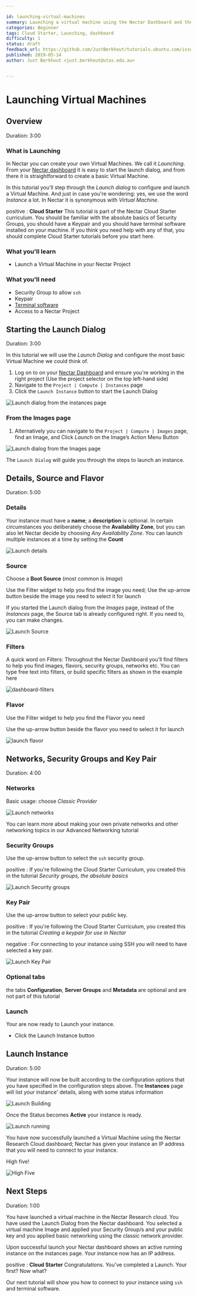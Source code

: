 ```yaml
---

id: launching-virtual-machines
summary: Launching a virtual machine using the Nectar Dashboard and the launching dialog
categories: Beginner
tags: Cloud Starter, Launching, dashboard
difficulty: 1
status: draft
feedback_url: https://github.com/JustBerkhout/tutorials.ubuntu.com/issues
published: 2019-05-14
author: Just Berkhout <just.berkhout@utas.edu.au>


---
```


# Launching Virtual Machines

## Overview

Duration: 3:00

### What is Launching

In Nectar you can create your own Virtual Machines. We call it *Launching*.  From your [Nectar dashboard](https://dashboard.rc.nectar.org.au) it is easy to start the launch dialog, and from there it is straightforward to create a basic Virtual Machine. 

In this tutorial you'll step through the *Launch dialog* to configure and launch a Virtual Machine. And just in case you're wondering: yes, we use the word _Instance_ a lot. In Nectar it is synonymous with *Virtual Machine*.

positive
: **Cloud Starter**
This tutorial is part of the Nectar Cloud Starter curriculum. You should be familiar with the absolute basics of Security Groups, you should have a Keypair and you should have terminal software installed on your machine. If you think you need help with any of that, you should complete Cloud Starter tutorials before you start here. 

### What you'll learn

- Launch a Virtual Machine in your Nectar Project

### What you'll need

- Security Group to allow `ssh`
- Keypair
- [Terminal software](https://support.ehelp.edu.au/support/solutions/articles/6000223964-terminal-software)
- Access to a Nectar Project



## Starting the Launch Dialog

Duration: 3:00

In this tutorial we will use the *Launch Dialog* and configure the most basic Virtual Machine we could think of. 

1. Log on to on your [Nectar Dashboard](https://dashboard.rc.nectar.org.au) and ensure you're working in the right project (Use the project selector on the top left-hand side)
2. Navigate to the `Project | Compute | Instances` page 
3. Click the `Launch Instance` button to start the Launch Dialog

![Launch dialog from the instances page](images/launch-from-instances-page.png)

### From the Images page

1. Alternatively you can navigate to the `Project | Compute | Images` page, find an Image, and Click *Launch* on the Image’s Action Menu Button

![Launch dialog from the Images page](images/launch-from-images-page.png)

The `Launch Dialog` will guide you through the steps to launch an instance.



## Details, Source and Flavor

Duration: 5:00

### Details

Your instance must have a **name**; a **description** is optional. In certain circumstances you deliberately choose the **Availability Zone**, but you can also let Nectar decide by choosing *Any Availability Zone*. You can launch multiple instances at a time by setting the **Count**

![Launch details](images/launch-details.png)

### Source

Choose a **Boot Source** (most common is *Image*)

Use the Filter widget to help you find the image you need; Use the up-arrow button beside the image you need to select it for launch

If you started the Launch dialog from the *Images* page, instead of the *Instances* page, the Source tab is already configured right. If you need to, you can make changes.

![Launch Source](images/launch-source.png)

### Filters

A quick word on Filters: Throughout the Nectar Dashboard you’ll find filters to help you find images, flavors, security groups, networks etc. You can type free text into filters, or build specific filters as shown in the example here

![dashboard-filters](images/filters.png)

### Flavor

Use the Filter widget to help you find the Flavor you need

Use the up-arrow button beside the flavor you need to select it for launch

![launch flavor](images/launch-flavor.png)



## Networks, Security Groups and Key Pair

Duration: 4:00

### Networks

Basic usage: choose *Classic Provider*

![Launch networks](images/launch-networks.png)

You can learn more about making your own private networks and other networking topics in our Advanced Networking tutorial

### Security Groups

Use the up-arrow button to select the `ssh` security group.

positive
: If you're following the Cloud Starter Curriculum, you created this in the tutorial *Security groups, the absolute basics* 

![Launch Security groups](images/launch-secgroups.png)

### Key Pair

Use the up-arrow button to select your public key. 

positive
: If you're following the Cloud Starter Curriculum, you created this in the tutorial *Creating a keypair for use in Nectar*

negative
: For connecting to your instance using SSH you will need to have selected a key pair.

![Launch Key Pair](images/launch-key-pair.png)

### Optional tabs

the tabs **Configuration**, **Server Groups** and **Metadata** are optional and are not part of this tutorial

### Launch

Your are now ready to Launch your instance. 

- Click the Launch Instance button

## Launch Instance

Duration: 5:00

Your instance will now be built according to the configuration options that you have specified in the configuration steps above. The **Instances** page will list your instance' details, along with some status information

![Launch Building](images/launch-building.png)



Once the Status becomes **Active** your instance is ready. 

![Launch running](images/launch-running.png)



You have now successfully launched a Virtual Machine using the Nectar Research Cloud dashboard; Nectar has given your instance an IP address that you will need to connect to your instance. 

High five!

![High Five](images/high-five.png)

## Next Steps

Duration: 1:00

You have launched a virtual machine in the Nectar Research cloud. You have used the Launch Dialog from the Nectar dashboard. You selected a virtual machine Image and applied your Security Group/s and your public key and you applied basic networking using the classic network provider.

Upon successful launch your Nectar dashboard shows an active running instance on the instances page. Your instance now has an IP address.

positive
: **Cloud Starter**
Congratulations. You've completed a Launch. Your first? Now what?



Our next tutorial will show you how to connect to your instance using `ssh` and terminal software. 